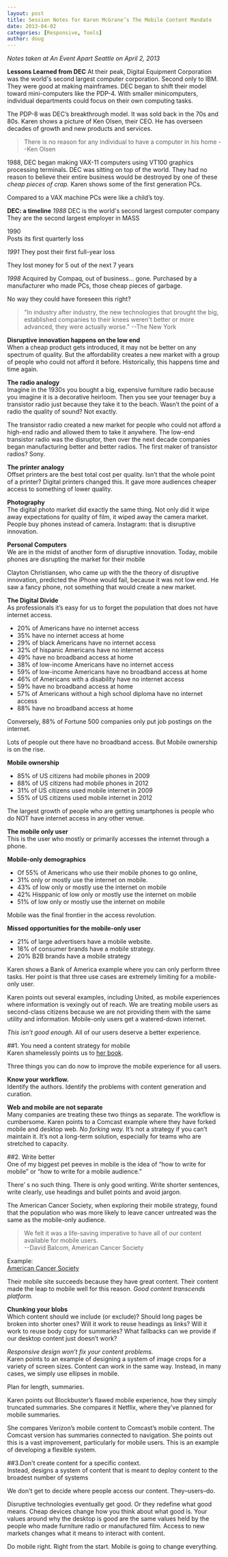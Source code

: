 ```yaml
---
layout: post
title: Session Notes for Karen McGrane’s The Mobile Content Mandate
date: 2013-04-02
categories: [Responsive, Tools]
author: doug
---
```

*Notes taken at An Event Apart Seattle on April 2, 2013*

**Lessons Learned from DEC**
At their peak, Digital Equipment Corporation was the world's second largest computer corporation. Second only to IBM. They were good at making mainframes. DEC began to shift their model toward mini-computers like the PDP-4. With smaller minicomputers, individual departments could focus on their own computing tasks.

The PDP-8 was DEC’s breakthrough model. It was sold back in the 70s and 80s. Karen shows a picture of Ken Olsen, their CEO. He has overseen decades of growth and new products and services. 

>There is no reason for any individual to have a computer in his home
> --Ken Olsen

1988, DEC began making VAX-11 computers using VT100 graphics processing terminals. DEC was sitting on top of the world. They had no reason to believe their entire business would be destroyed by one of these *cheap pieces of crap.* Karen shows some of the first generation PCs.

Compared to a VAX machine PCs were like a child’s toy. 

**DEC: a timeline**
*1988*
DEC is the world's second largest computer company
They are the second largest employer in MASS

1990  
Posts its first quarterly loss

*1991* 
They post their first full-year loss

They lost money for 5 out of the next 7 years

*1998*
Acquired by Compaq, out of business… gone. Purchased by a manufacturer who made PCs, those cheap pieces of garbage.

No way they could have foreseen this right?

>"In industry after industry, the new technologies that brought the big, established companies to their knees weren't better or more advanced, they were actually worse." 
>--The New York

**Disruptive innovation happens on the low end**  
When a cheap product gets introduced, it may not be better on any spectrum of quality. But the affordability creates a new market with a group of people who could not afford it before. Historically, this happens time and time again.

**The radio analogy**  
Imagine in the 1930s you bought a big, expensive  furniture radio because you imagine it is a decorative heirloom. Then you see your teenager buy a transistor radio just because they take it to the beach. Wasn’t the point of a radio the quality of sound? Not exactly. 

The transistor radio created a new market for people who could not afford a high-end radio and allowed them to take it anywhere. The low-end transistor radio was the disruptor, then over the next decade companies began manufacturing better and better radios. The first maker of transistor radios? Sony.

**The printer analogy**  
Offset printers are the best total cost per quality. Isn’t that the whole point of a printer? Digital printers changed this. It gave more audiences cheaper access to something of lower quality.

**Photography**  
The digital photo market did exactly the same thing. Not only did it wipe away expectations for quality of film, it wiped away the camera market. People buy phones instead of camera. Instagram: that is disruptive innovation.

**Personal Computers**  
We are in the midst of another form of disruptive innovation. Today, mobile phones are disrupting the market for their mobile

Clayton Christiansen, who came up with the the theory of disruptive innovation, predicted the iPhone would fail, because it was not low end. He saw a fancy phone, not something that would create a new market.

**The Digital Divide**  
As professionals it’s easy for us to forget the population that does not have internet access. 
- 20% of Americans have no internet access  
- 35% have no internet access at home  
- 29% of black Americans have no internet access  
- 32% of hispanic Americans have no internet access  
- 49% have no broadband access at home  
- 38% of low-income Americans have no internet access  
- 59% of low-income Americans have no broadband access at home  
- 46% of Americans with a disability have no internet access  
- 59% have no broadband access at home  
- 57% of Americans without a high school diploma have no internet  access  
- 88% have no broadband access at home  

Conversely, 88% of Fortune 500 companies only put job postings on the internet.

Lots of people out there have no broadband access. But Mobile ownership is on the rise.

**Mobile ownership**  
- 85% of US citizens had mobile phones in 2009  
- 88% of US citizens had mobile phones in 2012  
- 31% of US citizens used mobile internet in 2009  
- 55% of US citizens used mobile internet in 2012  

The largest growth of people who are getting smartphones is people who do NOT have internet access in any other venue.

**The mobile only user**  
This is the user who mostly or primarily accesses the internet through a phone. 

**Mobile-only demographics**  
- Of 55% of Americans who use their mobile phones to go online, 
- 31% only or mostly use the internet on mobile.  
- 43% of low only or mostly use the internet on mobile  
- 42% Hisppanic  of low only or mostly use the internet on mobile    
- 51% of low only or mostly use the internet on mobile  

Mobile was the final frontier in the access revolution. 

**Missed opportunities for the mobile-only user**  
- 21% of large advertisers have a mobile website.  
- 16% of consumer brands have a mobile strategy.  
- 20% B2B brands have a mobile strategy  

Karen shows a Bank of America example where you can only perform three tasks. Her point is that three use cases are extremely limiting for a mobile-only user. 

Karen points out several examples, including United, as mobile experiences where information is vexingly out of reach. We are treating mobile users as second-class citizens because we are not providing them with the same utility and information. Mobile-only users get a watered-down internet.

*This isn't good enough.* All of our users deserve a better experience.

##1. You need a content strategy for mobile  
Karen shamelessly points us to [her book](http://www.abookapart.com/products/content-strategy-for-mobile).

Three things you can do now to improve the mobile experience for all users.

**Know your workflow.**  
Identify the authors. Identify the problems with content generation and curation. 

**Web and mobile are not separate**  
Many companies are treating these two things as separate. The workflow is cumbersome. Karen points to a Comcast example where they have forked mobile and desktop web. *No forking way.* It’s not a strategy if you can’t maintain it. It’s not a long-term solution, especially for teams who are stretched to capacity.


##2. Write better  
One of my biggest pet peeves in mobile is the idea of “how to write for mobile” or “how to write for a mobile audience.” 

There’ s no such thing. There is only good writing. Write shorter sentences, write clearly, use headings and bullet points and avoid jargon. 

The American Cancer Society, when exploring their mobile strategy, found that the population who was more likely to leave cancer untreated was the same as the mobile-only audience.

> We felt it was a life-saving imperative to have all of our content available for mobile users.  
> --David Balcom, American Cancer Society  

Example:  
[American Cancer Society](http://www.cancer.org/)  

Their mobile site succeeds because they have great content. Their content made the leap to mobile well for this reason. *Good content transcends platform.*

**Chunking your blobs**  
Which content should we include (or exclude)?
Should long pages be broken into shorter ones?
Will it work to reuse headings as links?
Will it work to reuse body copy for summaries?
What fallbacks can we provide if our desktop content just doesn’t work?

*Responsive design won’t fix your content problems.*  
Karen points to an example of designing a system of image crops for a variety of screen sizes. Content can work in the same way.  Instead, in many cases, we simply use ellipses in mobile.

Plan for length, summaries.  

Karen points out Blockbuster’s flawed mobile experience, how they simply truncated summaries. She compares it Netflix, where they’ve planned for mobile summaries.

She compares Verizon’s mobile content to Comcast’s mobile content. The Comcast version has summaries connected to navigation. She points out this is a vast improvement, particularly for mobile users. This is an example of developing a flexible system.

##3.Don't create content for a specific context.  
Instead, designs a system of content that is meant to deploy content to the broadest number of systems

We don't get to decide where people access our content. They–users–do.

Disruptive technologies eventually get good. Or they redefine what good means. Cheap devices change how you think about what good is. Your values around why the desktop is good are the same values held by the people who made furniture radio or manufactured film. Access to new markets changes what it means to interact with content.

Do mobile right. Right from the start. Mobile is going to change everything. 

